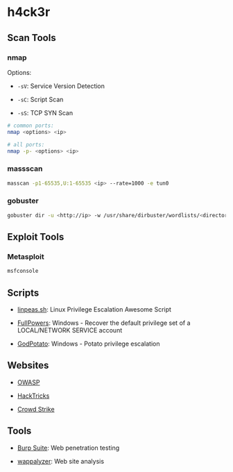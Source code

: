 # h4ck3r

## Scan Tools

### nmap

Options:

- `-sV`: Service Version Detection

- `-sC`: Script Scan

- `-sS`: TCP SYN Scan

```bash
# common ports:
nmap <options> <ip>

# all ports:
nmap -p- <options> <ip>
```

### massscan

```bash
masscan -p1-65535,U:1-65535 <ip> --rate=1000 -e tun0
```

### gobuster

```bash
gobuster dir -u <http://ip> -w /usr/share/dirbuster/wordlists/<directory-list.txt> -x <.ext>
```

## Exploit Tools

### Metasploit

```bash
msfconsole
```

## Scripts

- [linpeas.sh](https://github.com/carlospolop/PEASS-ng/tree/master/linPEAS): Linux Privilege Escalation Awesome Script

- [FullPowers](https://github.com/itm4n/FullPowers): Windows - Recover the default privilege set of a LOCAL/NETWORK SERVICE account

- [GodPotato](https://github.com/BeichenDream/GodPotato): Windows - Potato privilege escalation

## Websites

- [OWASP](https://owasp.org)

- [HackTricks](https://book.hacktricks.xyz)

- [Crowd Strike](https://www.crowdstrike.com/blog/)

## Tools

- [Burp Suite](https://portswigger.net/burp/communitydownload): Web penetration testing

- [wappalyzer](https://www.wappalyzer.com/apps/): Web site analysis
